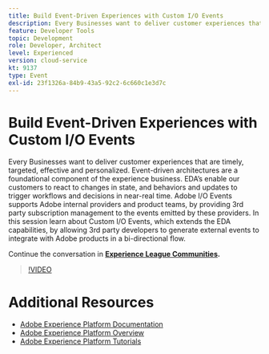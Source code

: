 ```yaml
---
title: Build Event-Driven Experiences with Custom I/O Events
description: Every Businesses want to deliver customer experiences that are timely, targeted, effective and personalized. Event-driven architectures are a foundational component of the experience business. EDA’s enable our customers to react to changes in state, and behaviors and updates to trigger workflows and decisions in near-real time. Adobe I/O Events supports Adobe internal providers and product teams, by providing 3rd party subscription management to the events emitted by these providers. In this session learn about Custom I/O Events, which extends the EDA capabilities, by allowing 3rd party developers to generate external events to integrate with Adobe products in a bi-directional flow.
feature: Developer Tools
topic: Development
role: Developer, Architect
level: Experienced
version: cloud-service
kt: 9137
type: Event
exl-id: 23f1326a-84b9-43a5-92c2-6c660c1e3d7c
---
```

# Build Event-Driven Experiences with Custom I/O Events

Every Businesses want to deliver customer experiences that are timely, targeted, effective and personalized. Event-driven architectures are a foundational component of the experience business. EDA’s enable our customers to react to changes in state, and behaviors and updates to trigger workflows and decisions in near-real time. Adobe I/O Events supports Adobe internal providers and product teams, by providing 3rd party subscription management to the events emitted by these providers. In this session learn about Custom I/O Events, which extends the EDA capabilities, by allowing 3rd party developers to generate external events to integrate with Adobe products in a bi-directional flow.

Continue the conversation in **[Experience League Communities](https://adobe.ly/3kXfjdx).**

>[!VIDEO](https://video.tv.adobe.com/v/337616/?quality=12&learn=on&hidetitle=true)

# Additional Resources

- [Adobe Experience Platform Documentation](https://experienceleague.adobe.com/docs/experience-platform.html)
- [Adobe Experience Platform Overview](https://experienceleague.adobe.com/docs/experience-platform/landing/home.html)
- [Adobe Experience Platform Tutorials](https://experienceleague.adobe.com/docs/platform-learn/tutorials/overview.html?lang=en)
